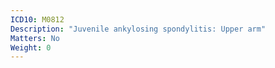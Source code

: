 ```yaml
---
ICD10: M0812
Description: "Juvenile ankylosing spondylitis: Upper arm"
Matters: No
Weight: 0
---
```

